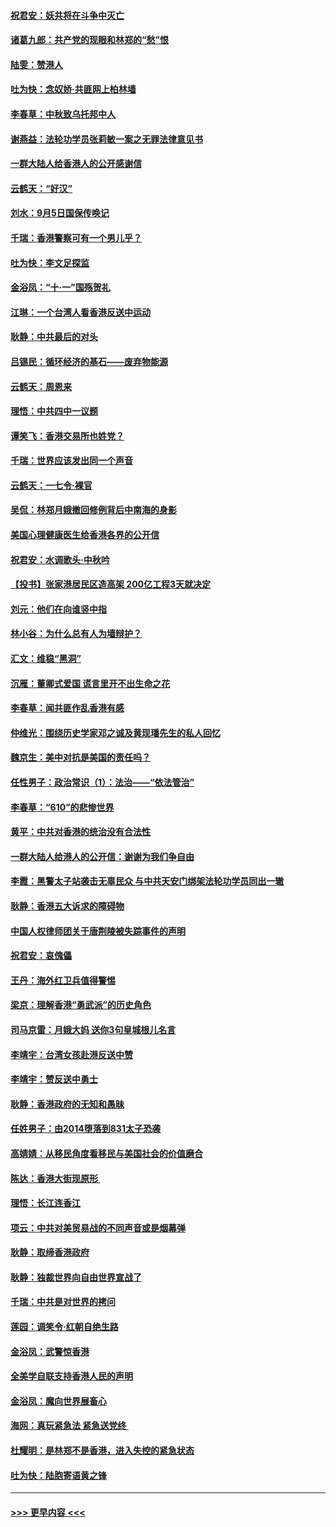 #### [祝君安：妖共将在斗争中灭亡](../pages/nsc993/n11520950.md?t=09140833) 
#### [诸葛九郎：共产党的现眼和林郑的“愁”恨](../pages/nsc993/n11520625.md?t=09140833) 
#### [陆雯：赞港人](../pages/nsc993/n11520609.md?t=09140833) 
#### [吐为快：念奴娇‧共匪网上柏林墙](../pages/nsc993/n11519122.md?t=09140833) 
#### [李春草：中秋致乌托邦中人](../pages/nsc993/n11518776.md?t=09140833) 
#### [谢燕益：法轮功学员张莉敏一案之无罪法律意见书](../pages/nsc993/n11517600.md?t=09140833) 
#### [一群大陆人给香港人的公开感谢信](../pages/nsc993/n11514797.md?t=09140833) 
#### [云鹤天：“好汉”](../pages/nsc993/n11513536.md?t=09140833) 
#### [刘水：9月5日国保传唤记](../pages/nsc993/n11513460.md?t=09140833) 
#### [千瑞：香港警察可有一个男儿乎？](../pages/nsc993/n11513109.md?t=09140833) 
#### [吐为快：李文足探监](../pages/nsc993/n11509622.md?t=09140833) 
#### [金浴凤：“十‧一”国殇贺礼](../pages/nsc993/n11509593.md?t=09140833) 
#### [江琳：一个台湾人看香港反送中运动](../pages/nsc993/n11509211.md?t=09140833) 
#### [耿静：中共最后的对头](../pages/nsc993/n11508308.md?t=09140833) 
#### [吕锡民：循环经济的基石——废弃物能源](../pages/nsc993/n11508212.md?t=09140833) 
#### [云鹤天：周恩来](../pages/nsc993/n11508055.md?t=09140833) 
#### [理悟：中共四中一议题](../pages/nsc993/n11507782.md?t=09140833) 
#### [谭笑飞：香港交易所也姓党？](../pages/nsc993/n11507753.md?t=09140833) 
#### [千瑞：世界应该发出同一个声音](../pages/nsc993/n11507290.md?t=09140833) 
#### [云鹤天：一七令‧裸官](../pages/nsc993/n11507177.md?t=09140833) 
#### [吴侃：林郑月娥撤回修例背后中南海的身影](../pages/nsc993/n11506876.md?t=09140833) 
#### [美国心理健康医生给香港各界的公开信](../pages/nsc993/n11506809.md?t=09140833) 
#### [祝君安：水调歌头‧中秋吟](../pages/nsc993/n11506758.md?t=09140833) 
#### [【投书】张家港居民区造高架 200亿工程3天就决定](../pages/nsc993/n11506682.md?t=09140833) 
#### [刘元：他们在向谁竖中指](../pages/nsc993/n11505384.md?t=09140833) 
#### [林小谷：为什么总有人为墙辩护？](../pages/nsc993/n11505226.md?t=09140833) 
#### [汇文：维稳“黑洞”](../pages/nsc993/n11504347.md?t=09140833) 
#### [沉雁：董卿式爱国 谎言里开不出生命之花](../pages/nsc993/n11503215.md?t=09140833) 
#### [李春草：闻共匪作乱香港有感](../pages/nsc993/n11503072.md?t=09140833) 
#### [仲维光：围绕历史学家邓之诚及黄现璠先生的私人回忆](../pages/nsc993/n11501330.md?t=09140833) 
#### [魏京生：美中对抗是美国的责任吗？](../pages/nsc993/n11500723.md?t=09140833) 
#### [任性男子：政治常识（1）：法治——“依法管治”](../pages/nsc993/n11500791.md?t=09140833) 
#### [李春草：“610”的悲惨世界](../pages/nsc993/n11501141.md?t=09140833) 
#### [黄平：中共对香港的统治没有合法性](../pages/nsc993/n11499473.md?t=09140833) 
#### [一群大陆人给港人的公开信：谢谢为我们争自由](../pages/nsc993/n11500402.md?t=09140833) 
#### [李霞：黑警太子站袭击无辜民众 与中共天安门绑架法轮功学员同出一辙](../pages/nsc993/n11499805.md?t=09140833) 
#### [耿静：香港五大诉求的障碍物](../pages/nsc993/n11497578.md?t=09140833) 
#### [中国人权律师团关于唐荆陵被失踪事件的声明](../pages/nsc993/n11500014.md?t=09140833) 
#### [祝君安：哀傀儡](../pages/nsc993/n11499776.md?t=09140833) 
#### [王丹：海外红卫兵值得警惕](../pages/nsc993/n11498138.md?t=09140833) 
#### [梁京：理解香港“勇武派”的历史角色](../pages/nsc993/n11498006.md?t=09140833) 
#### [司马京雷：月娥大妈  送你3句皇城根儿名言](../pages/nsc993/n11497885.md?t=09140833) 
#### [李靖宇：台湾女孩赴港反送中赞](../pages/nsc993/n11497721.md?t=09140833) 
#### [李靖宇：赞反送中勇士](../pages/nsc993/n11497452.md?t=09140833) 
#### [耿静：香港政府的无知和愚昧](../pages/nsc993/n11494238.md?t=09140833) 
#### [任姓男子：由2014堕落到831太子恐袭](../pages/nsc993/n11496683.md?t=09140833) 
#### [高婧婧：从移民角度看移民与美国社会的价值磨合](../pages/nsc993/n11495757.md?t=09140833) 
#### [陈达：香港大街现原形 ](../pages/nsc993/n11495441.md?t=09140833) 
#### [理悟：长江连香江](../pages/nsc993/n11495377.md?t=09140833) 
#### [项云：中共对美贸易战的不同声音或是烟幕弹](../pages/nsc993/n11494929.md?t=09140833) 
#### [耿静：取缔香港政府](../pages/nsc993/n11494218.md?t=09140833) 
#### [耿静：独裁世界向自由世界宣战了](../pages/nsc993/n11494190.md?t=09140833) 
#### [千瑞：中共是对世界的拷问](../pages/nsc993/n11493021.md?t=09140833) 
#### [莲园：调笑令‧红朝自绝生路](../pages/nsc993/n11493011.md?t=09140833) 
#### [金浴凤：武警惊香港](../pages/nsc993/n11492994.md?t=09140833) 
#### [全美学自联支持香港人民的声明](../pages/nsc993/n11492630.md?t=09140833) 
#### [金浴凤：魔向世界展畜心](../pages/nsc993/n11492599.md?t=09140833) 
#### [海网：真玩紧急法 紧急送党终 ](../pages/nsc993/n11492535.md?t=09140833) 
#### [杜耀明：是林郑不是香港，进入失控的紧急状态](../pages/nsc993/n11491420.md?t=09140833) 
#### [吐为快：陆胞寄语黄之锋](../pages/nsc993/n11491117.md?t=09140833) 

----
#### [ >>> 更早内容 <<< ](../indexes/nsc993-earlier.md)
